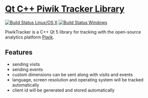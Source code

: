 # [Qt C++ Piwik Tracker Library](https://github.com/pbek/qt-piwik-tracker)
[![Build Status Linux/OS X](https://travis-ci.org/pbek/qt-piwik-tracker.svg?branch=master)](https://travis-ci.org/pbek/qt-piwik-tracker)
[![Build Status Windows](https://ci.appveyor.com/api/projects/status/github/pbek/qt-piwik-tracker)](https://ci.appveyor.com/project/pbek/qt-piwik-tracker)

PiwikTracker is a C++ Qt 5 library for tracking with the open-source analytics 
platform [Piwik](http://piwik.org/).

## Features
- sending visits
- sending events
- custom dimensions can be sent along with visits and events 
- language, screen resolution and operating system will be tracked automatically
- client id will be generated and stored automatically
